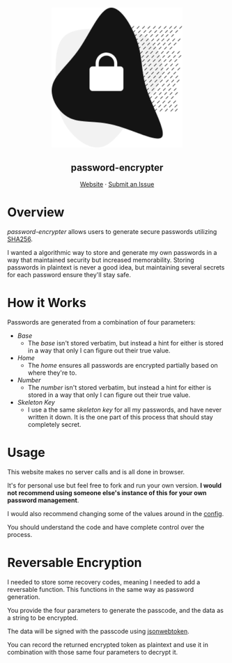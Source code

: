 <p align="center">
  <img src="https://raw.githubusercontent.com/andyruwruw/password-encrypter/main/src/assets/images/graphic.svg?token=ALDKK3UPWKXHGODNGMXSSLDA4N754" width="300px"></img>
</p>

<h2 align="center">
  password-encrypter
</h2>

<p align="center">
  <a href="https://password-encrypter.vercel.app/">Website</a>
  ·
  <a href="https://github.com/andyruwruw/password-encrypter/issues/new/choose">Submit an Issue</a>
</p>

# Overview

*password-encrypter* allows users to generate secure passwords utilizing [SHA256](https://en.wikipedia.org/wiki/SHA-2).

I wanted a algorithmic way to store and generate my own passwords in a way that maintained security but increased memorability. Storing passwords in plaintext is never a good idea, but maintaining several secrets for each password ensure they'll stay safe.

# How it Works

Passwords are generated from a combination of four parameters:

- *Base*
  - The *base* isn't stored verbatim, but instead a hint for either is stored in a way that only I can figure out their true value.
- *Home*
  - The *home* ensures all passwords are encrypted partially based on where they're to.
- *Number*
  - The *number* isn't stored verbatim, but instead a hint for either is stored in a way that only I can figure out their true value.
- *Skeleton Key*
  - I use a the same *skeleton key* for all my passwords, and have never written it down. It is the one part of this process that should stay completely secret.

# Usage


This website makes no server calls and is all done in browser.

It's for personal use but feel free to fork and run your own version. **I would not recommend using someone else's instance of this for your own password management**.

I would also recommend changing some of the values around in the [config](https://github.com/andyruwruw/password-encrypter/blob/main/src/config/index.ts).

You should understand the code and have complete control over the process.

# Reversable Encryption

I needed to store some recovery codes, meaning I needed to add a reversable function. This functions in the same way as password generation.

You provide the four parameters to generate the passcode, and the data as a string to be encrypted.

The data will be signed with the passcode using [jsonwebtoken](https://www.npmjs.com/package/jsonwebtoken).

You can record the returned encrypted token as plaintext and use it in combination with those same four parameters to decrypt it.
